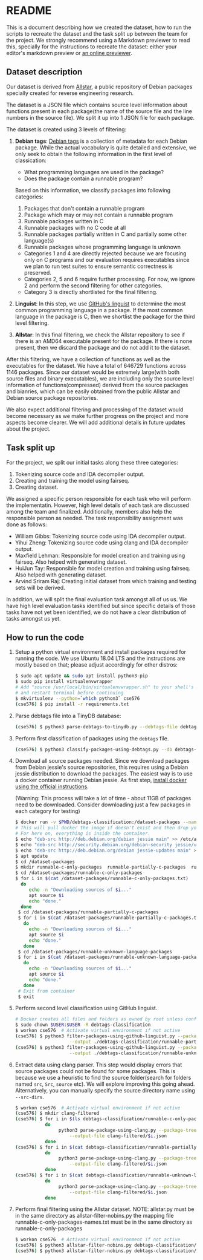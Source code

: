# README

This is a document describing how we created the dataset, how to run the scripts to recreate the dataset and the task split up
between the team for the project. We strongly recommend using a Markdown previewer to read this, specially for the instructions to
recreate the dataset: either your editor's markdown preview or [an online previewer](https://dillinger.io/).

## Dataset description

Our dataset is derived from [Allstar](https://allstar.jhuapl.edu), a public repository of Debian packages specially created
for reverse engineering research.

The dataset is a JSON file which contains source level information about functions present in each package(the name of the source
file and the line numbers in the source file). We split it up into 1 JSON file for each package.

The dataset is created using 3 levels of filtering:

1. **Debian tags**: [Debian tags](https://wiki.debian.org/Debtags/FAQ) is a collection of metadata for each Debian package. While
   the actual vocabulary is quite detailed and extensive, we only seek to obtain the following information in the first level of
   classication:
   - What programming languages are used in the package?
   - Does the package contain a runnable program?

   Based on this information, we classify packages into following categories:

    1. Packages that don't contain a runnable program
    2. Package which may or may not contain a runnable program
    3. Runnable packages written in C
    4. Runnable packages with no C code at all
    5. Runnable packages partially written in C and partially some other language(s)
    6. Runnable packages whose programming language is unknown

    - Categories 1 and 4 are directly rejected because we are focusing only on C programs and our evaluation requires executables
      since we plan to run test suites to ensure semantic correctness is preserved.
    - Categories 2, 5 and 6 require further processing. For now, we ignore 2 and perform the second filtering for other
      categories.
    - Category 3 is directly shortlisted for the final filtering.

2. **Linguist**: In this step, we use [GitHub's linguist](https://github.com/github/linguist) to determine the most common
   programming language in a package. If the most common language in the package is C, then we shortlist the package for the third
   level filtering.
3. **Allstar**: In this final filtering, we check the Allstar repository to see if there is an AMD64 executable present for the
   package. If there is none present, then we discard the package and do not add it to the dataset.

After this filtering, we have a collection of functions as well as the executables for the dataset. We have a total of 646729 functions
across 1146 packages. Since our dataset would be extremely large(with both source files and binary executables), we are including
only the source level information of functions(compressed) derived from the source packages and bianries, which can be easily
obtained from the public Allstar and Debian source package repositories.

We also expect additional filtering and processing of the dataset would become necessary as we make further progress on the
project and more aspects become clearer. We will add additional details in future updates about the project.

## Task split up

For the project, we split our initial tasks along these three categories:

1. Tokenizing source code and IDA decompiler output.
2. Creating and training the model using fairseq.
3. Creating dataset.

We assigned a specific person responsible for each task who will perform the implementatin. However, high level details of each
task are discussed among the team and finalized. Additionally, members also help the responsible person as needed. The task
responsibility assignment was done as follows:

- William Gibbs: Tokenizing source code using IDA decompiler output.
- Yihui Zheng: Tokenizing source code using clang and IDA decompiler output.
- Maxfield Lehman: Responsible for model creation and training using fairseq. Also helped with generating dataset.
- HuiJun Tay: Responsible for model creation and training using fairseq. Also helped with generating dataset.
- Arvind Sriram Raj: Creating initial dataset from which training and testing sets will be derived.

In addition, we will split the final evaluation task amongst all of us us. We have high level evaluation tasks identified but
since specific details of those tasks have not yet been identified, we do not have a clear distribution of tasks amongst us yet.

## How to run the code

1. Setup a python virtual environment and install packages required for running the code. We use Ubuntu 18.04 LTS and the
   instructions are mostly based on that; please adjust accordingly for other distros:

   ```bash
   $ sudo apt update && sudo apt install python3-pip
   $ sudo pip install virtualenvwrapper
   # Add "source /usr/local/bin/virtualenvwrapper.sh" to your shell's RC($HOME/.bashrc, $HOME/.zshrc etc) file
   # and restart terminal before continuing
   $ mkvirtualenv --python=`which python3` cse576
   (cse576) $ pip install -r requirements.txt
   ```

2. Parse debtags file into a TinyDB database:

    ```bash
    (cse576) $ python3 parse-debtags-to-tinydb.py --debtags-file debtags-2020-10-16.txt --json debtags-2020-10-16.json
    ```

3. Perform first classification of packages using the `debtags` file.

    ```bash
    (cse576) $ python3 classify-packages-using-debtags.py --db debtags-2020-10-16.json --output-dir debtags-classification
    ```

4. Download all source packages needed. Since we download packages from Debian jessie's source repositories, this requires
   using a Debian jessie distribution to download the packages. The easiest way is to use a docker container running Debian
   jessie. As first step, [install docker using the official instructions](https://docs.docker.com/engine/install/ubuntu/).

   (Warning: This process will take a lot of time - about 11GB of packages need to be downloaded. Consider downloading just a few
    packages in each category for testing)

   ```bash
   $ docker run -v $PWD/debtags-classification:/dataset-packages --name cse576-package-source-downloader -it debian:jessie bash
   # This will pull docker the image if doesn't exist and then drop you into a shell inside the container.
   # For here on, everything is inside the container.
   $ echo "deb-src http://deb.debian.org/debian jessie main" >> /etc/apt/sources.list
   $ echo "deb-src http://security.debian.org/debian-security jessie/updates main" >> /etc/apt/sources.list
   $ echo "deb-src http://deb.debian.org/debian jessie-updates main" >> /etc/apt/sources.list
   $ apt update
   $ cd /dataset-packages
   $ mkdir runnable-c-only-packages  runnable-partially-c-packages  runnable-unknown-language-packages
   $ cd /dataset-packages/runnable-c-only-packages
   $ for i in $(cat /dataset-packages/runnable-c-only-packages.txt)
     do
        echo -n "Downloading sources of $i..."
        apt source $i
        echo "done."
     done
    $ cd /dataset-packages/runnable-partially-c-packages
    $ for i in $(cat /dataset-packages/runnable-partially-c-packages.txt)
      do
        echo -n "Downloading sources of $i..."
        apt source $i
        echo "done."
      done
    $ cd /dataset-packages/runnable-unknown-language-packages
    $ for i in $(cat /dataset-packages/runnable-unknown-language-packages.txt)
      do
        echo -n "Downloading sources of $i..."
        apt source $i
        echo "done."
      done
    # Exit from container
    $ exit
   ```

5. Perform second level classification using GitHub linguist.

    ```bash
    # Docker creates all files and folders as owned by root unless configured otherwise. Let's change that.
    $ sudo chown $USER:$USER -R debtags-classification
    $ workon cse576  # Activate virtual environment if not active
    (cse576) $ python3 filter-packages-using-github-linguist.py --packages-dir $(realpath ./debtags-classification/runnable-partially-c-packages) \
                        --output ./debtags-classification/runnable-partially-c-packages-linguist-filtered.txt
    (cse576) $ python3 filter-packages-using-github-linguist.py --packages-dir $(realpath ./debtags-classification/runnable-unknown-language-packages) \
                        --output ./debtags-classification/runnable-unknown-language-packages-linguist-filtered.txt
    ```

6. Extract data using clang parser. This step would display errors that source packages could not be found for some packages. This
   is because we use a heuristic to find the source folder(search for folders named `src`, `Src`, `source` etc). We will explore
   improving this going ahead. Alternatively, you can manually specify the source directory name using `--src-dirs`.

    ```bash
    $ workon cse576  # Activate virtual environment if not active
    (cse576) $ mkdir clang-filtered
    (cse576) $ for i in $(ls debtags-classification/runnable-c-only-packages)
               do
                    python3 parse-package-using-clang.py --package-tree $(realpath ./debtags-classification/runnable-c-only-packages/$i) \
                        --output-file clang-filtered/$i.json
               done
    (cse576) $ for i in $(cat debtags-classification/runnable-partially-c-packages.txt)
               do
                    python3 parse-package-using-clang.py --package-tree $(realpath ./debtags-classification/runnable-partially-c-packages/$i) \
                        --output-file clang-filtered/$i.json
               done
    (cse576) $ for i in $(cat debtags-classification/runnable-unknown-language-packages-linguist-filtered.txt)
               do
                    python3 parse-package-using-clang.py --package-tree $(realpath ./debtags-classification/runnable-unknown-language-packages/$i) \
                        --output-file clang-filtered/$i.json
               done
    ```

7. Perform final filtering using the Allstar dataset.
   NOTE: allstar.py must be in the same directory as allstar-filter-nobins.py
         the mapping file runnable-c-only-packages-names.txt must be in the same directory
         as runnable-c-only-packages
    
    ```bash
    $ workon cse576  # Activate virtual environment if not active
    (cse576) $ python3 allstar-filter-nobins.py debtags-classification/runnable-c-only-packages
    (cse576) $ python3 allstar-filter-nobins.py debtags-classification/runnable-unknown-language-packages
    ```
